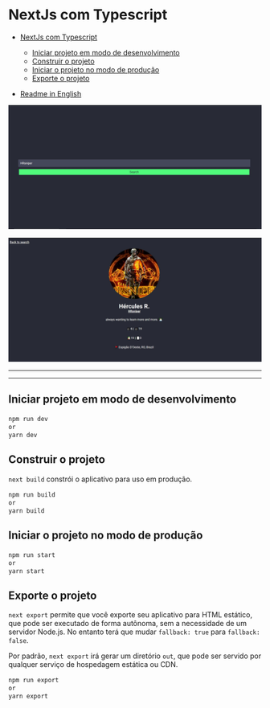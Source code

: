 # NextJs com Typescript

- [NextJs com Typescript](#nextjs-com-typescript)
  - [Iniciar projeto em modo de desenvolvimento](#iniciar-projeto-em-modo-de-desenvolvimento)
  - [Construir o projeto](#construir-o-projeto)
  - [Iniciar o projeto no modo de produção](#iniciar-o-projeto-no-modo-de-produção)
  - [Exporte o projeto](#exporte-o-projeto)

- [Readme in English](../../readme.md)

![](../search.jpg)

![](../user.jpg)

---

---

## Iniciar projeto em modo de desenvolvimento

```
npm run dev
or
yarn dev
```

## Construir o projeto

`next build` constrói o aplicativo para uso em produção.

```
npm run build
or
yarn build
```

## Iniciar o projeto no modo de produção

```
npm run start
or
yarn start
```

## Exporte o projeto

`next export` permite que você exporte seu aplicativo para HTML estático, que pode ser executado de forma autônoma, sem a necessidade de um servidor Node.js. No entanto terá que mudar `fallback: true` para `fallback: false`.

Por padrão, `next export` irá gerar um diretório `out`, que pode ser servido por qualquer serviço de hospedagem estática ou CDN.

```
npm run export
or
yarn export
```

